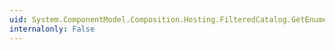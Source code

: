 ```yaml
---
uid: System.ComponentModel.Composition.Hosting.FilteredCatalog.GetEnumerator
internalonly: False
---
```

